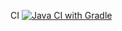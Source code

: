 CI [![Java CI with Gradle](https://github.com/EkaterinaPortfolio/TestingWebInterfaces1/actions/workflows/gradle.yml/badge.svg)](https://github.com/EkaterinaPortfolio/TestingWebInterfaces1/actions/workflows/gradle.yml)
